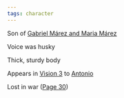 ```yaml
---
tags: character
---
```

Son of [Gabriel Márez and Maria Márez](</MárezFamily/GabrielandMariaMárez.md#List of Children>)

Voice was husky

Thick, sturdy body

Appears in [Vision 3](</Visions/Vision3.md>) to [Antonio](</MárezFamily/AntonioMárez.md>)

Lost in war ([Page 30](</BMU.md#page=42>))
